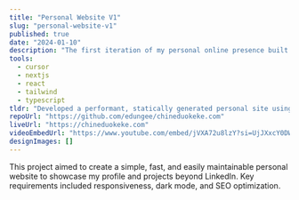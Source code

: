 ```yaml
---
title: "Personal Website V1"
slug: "personal-website-v1"
published: true
date: "2024-01-10"
description: "The first iteration of my personal online presence built with Next.js and Tailwind, completely vibe-coded with Cursor."
tools: 
  - cursor
  - nextjs
  - react
  - tailwind
  - typescript
tldr: "Developed a performant, statically generated personal site using Next.js 13 App Router and Tailwind CSS for styling."
repoUrl: "https://github.com/edungee/chineduokeke.com"
liveUrl: "https://chineduokeke.com"
videoEmbedUrl: "https://www.youtube.com/embed/jVXA72u8lzY?si=UjJXxcY0DWsC401n"
designImages: []
---
```



This project aimed to create a simple, fast, and easily maintainable personal website to showcase my profile and projects beyond LinkedIn. Key requirements included responsiveness, dark mode, and SEO optimization.
